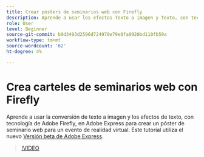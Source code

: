 ```yaml
---
title: Crear pósters de seminarios web con Firefly
description: Aprende a usar los efectos Texto a imagen y Texto, con tecnología de Adobe Firefly
role: User
level: Beginner
source-git-commit: b9d3493d2596d724970e79e0fa0920bd110fb59a
workflow-type: tm+mt
source-wordcount: '62'
ht-degree: 4%

---
```


# Crea carteles de seminarios web con Firefly

Aprende a usar la conversión de texto a imagen y los efectos de texto, con tecnología de Adobe Firefly, en Adobe Express para crear un póster de seminario web para un evento de realidad virtual. Este tutorial utiliza el nuevo [Versión beta de Adobe Express](https://www.adobe.com/express/).

>[!VIDEO](https://video.tv.adobe.com/v/3420810?quality=12&learn=on&hidetitle=true)